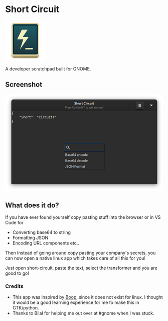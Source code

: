 # Short Circuit

<img src="./data/icons/in.bharatkalluri.shortcircuit.svg" width="128px" height="128px" />

<p>A developer scratchpad built for GNOME.</p>

## Screenshot

![Screenshot](./media/screenshot.png)

## What does it do?

If you have ever found yourself copy pasting stuff into the browser or in VS Code for

- Converting base64 to string
- Formatting JSON
- Encoding URL components etc..

Then Instead of going around copy pasting your company's secrets, you can now open a native
linux app which takes care of all this for you!

Just open short-circuit, paste the text, select the transformer and you are good to go!

### Credits
- This app was inspired by [Boop](https://boop.okat.best/), since it does not exist for linux. I 
    thought it would be a good learning experience for me to make this in GTK/python.
- Thanks to Bilal for helping me out over at #gnome when I was stuck.

